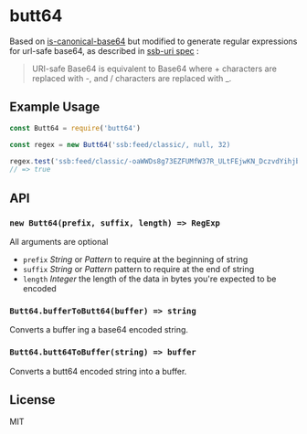 # butt64

Based on [is-canonical-base64] but modified to generate regular
expressions for url-safe base64, as described in [ssb-uri spec] :

> URI-safe Base64 is equivalent to Base64 where + characters are replaced with -, and / characters are replaced with _.


## Example Usage

```javascript
const Butt64 = require('butt64')

const regex = new Butt64('ssb:feed/classic/, null, 32)

regex.test('ssb:feed/classic/-oaWWDs8g73EZFUMfW37R_ULtFEjwKN_DczvdYihjbU=')
// => true
```



## API

### `new Butt64(prefix, suffix, length) => RegExp`

All arguments are optional
- `prefix` *String* or *Pattern* to require at the beginning of string
- `suffix` *String* or *Pattern* pattern to require at the end of string
- `length` *Integer* the length of the data in bytes you're expected to be encoded

### `Butt64.bufferToButt64(buffer) => string`

Converts a buffer ing a base64 encoded string.


### `Butt64.butt64ToBuffer(string) => buffer`

Converts a butt64 encoded string into a buffer.


## License

MIT


[is-canonical-base64]: https://github.com/dominictarr/is-canonical-base64
[ssb-uri spec]: https://github.com/ssbc/sips/blob/master/001.md
